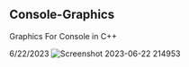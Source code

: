 ## Console-Graphics
Graphics For Console in C++

6/22/2023
![Screenshot 2023-06-22 214953](https://github.com/Randumbdude/Console-Graphics/assets/86636387/489b4591-0ca9-43c7-bae9-2f3e6c020f8b)
